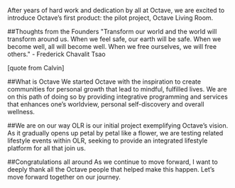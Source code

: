 After years of hard work and dedication by all at Octave, we are excited to introduce Octave’s first product: the pilot project, Octave Living Room.

##Thoughts from the Founders
"Transform our world and the world will transform around us. When we feel safe, our earth will be safe. When we become well, all will become well. When we free ourselves, we will free others." - Frederick Chavalit Tsao

[quote from Calvin]

##What is Octave
We started Octave with the inspiration to create communities for personal growth that lead to mindful, fulfilled lives. We are on this path of doing so by providing integrative programming and services that enhances one’s worldview, personal self-discovery and overall wellness.

##We are on our way
OLR is our initial project exemplifying Octave’s vision. As it gradually opens up petal by petal like a flower, we are testing related lifestyle events within OLR, seeking to provide an integrated lifestyle platform for all that join us.

##Congratulations all around
As we continue to move forward, I want to deeply thank all the Octave people that helped make this happen. Let’s move forward together on our journey.